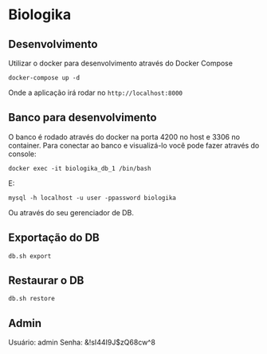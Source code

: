 # Biologika

## Desenvolvimento

Utilizar o docker para desenvolvimento através do Docker Compose

```shell
docker-compose up -d
```
Onde a aplicação irá rodar no `http://localhost:8000`

## Banco para desenvolvimento

O banco é rodado através do docker na porta 4200 no host e 3306 no container. 
Para conectar ao banco e visualizá-lo você pode fazer através do console:

```shell
docker exec -it biologika_db_1 /bin/bash
```
 
 E:
 
 ```shell
 mysql -h localhost -u user -ppassword biologika
 ```
  
Ou através do seu gerenciador de DB.

## Exportação do DB
 ```shell
 db.sh export 
 ```
 
 ## Restaurar o DB
  ```shell
  db.sh restore 
  ```
  
## Admin
Usuário: admin
Senha: &!sI44I9J$zQ68cw^8
